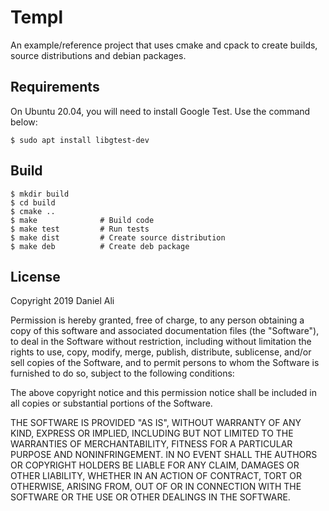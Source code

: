 # Templ

An example/reference project that uses cmake and cpack to create builds, source distributions and debian packages.

## Requirements

On Ubuntu 20.04, you will need to install Google Test. Use the command below:

```
$ sudo apt install libgtest-dev
```

## Build

```
$ mkdir build
$ cd build
$ cmake ..
$ make              # Build code
$ make test         # Run tests
$ make dist         # Create source distribution
$ make deb          # Create deb package
```

## License

Copyright 2019 Daniel Ali

Permission is hereby granted, free of charge, to any person obtaining a copy of this software and associated documentation files (the "Software"), to deal in the Software without restriction, including without limitation the rights to use, copy, modify, merge, publish, distribute, sublicense, and/or sell copies of the Software, and to permit persons to whom the Software is furnished to do so, subject to the following conditions:

The above copyright notice and this permission notice shall be included in all copies or substantial portions of the Software.

THE SOFTWARE IS PROVIDED "AS IS", WITHOUT WARRANTY OF ANY KIND, EXPRESS OR IMPLIED, INCLUDING BUT NOT LIMITED TO THE WARRANTIES OF MERCHANTABILITY, FITNESS FOR A PARTICULAR PURPOSE AND NONINFRINGEMENT. IN NO EVENT SHALL THE AUTHORS OR COPYRIGHT HOLDERS BE LIABLE FOR ANY CLAIM, DAMAGES OR OTHER LIABILITY, WHETHER IN AN ACTION OF CONTRACT, TORT OR OTHERWISE, ARISING FROM, OUT OF OR IN CONNECTION WITH THE SOFTWARE OR THE USE OR OTHER DEALINGS IN THE SOFTWARE.
